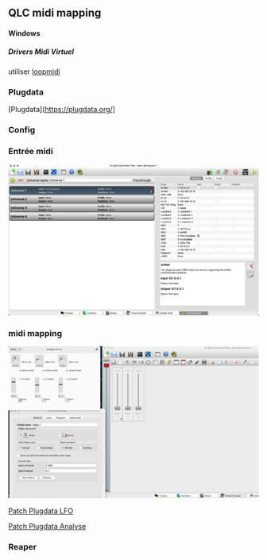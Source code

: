 
## QLC midi mapping

#### Windows 

##### Drivers Midi Virtuel
utiliser [loopmidi](https://www.tobias-erichsen.de/software/loopmidi.html)


### Plugdata 

[Plugdata](https://plugdata.org/]



### Config 

### Entrée midi

![alt text](image-2.png)

### midi mapping 

![alt text](image-1.png)

[Patch Plugdata LFO](plugdata-lfo-ctl/plugdata-lfo-ctl.pd ':ignore') 

[Patch Plugdata Analyse](plugdata-lfo-ctl/analyse_audio.pd ':ignore') 

### Reaper

